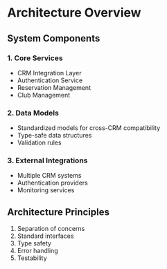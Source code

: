 # Architecture Overview

## System Components

### 1. Core Services
- CRM Integration Layer
- Authentication Service
- Reservation Management
- Club Management

### 2. Data Models
- Standardized models for cross-CRM compatibility
- Type-safe data structures
- Validation rules

### 3. External Integrations
- Multiple CRM systems
- Authentication providers
- Monitoring services

## Architecture Principles
1. Separation of concerns
2. Standard interfaces
3. Type safety
4. Error handling
5. Testability 